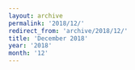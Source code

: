 ```yaml
---
layout: archive
permalink: '2018/12/'
redirect_from: 'archive/2018/12/'
title: 'December 2018'
year: '2018'
month: '12'
---
```

